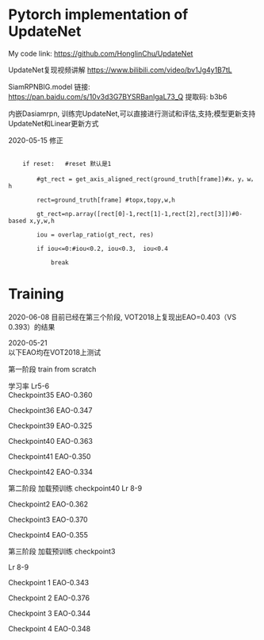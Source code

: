 # Pytorch implementation of UpdateNet

My code link: https://github.com/HonglinChu/UpdateNet
 
UpdateNet复现视频讲解  https://www.bilibili.com/video/bv1Jg4y1B7tL
 
SiamRPNBIG.model 链接: https://pan.baidu.com/s/10v3d3G7BYSRBanIgaL73_Q 提取码: b3b6

内嵌Dasiamrpn, 训练完UpdateNet,可以直接进行测试和评估,支持;模型更新支持UpdateNet和Linear更新方式

2020-05-15 修正
``` 关于create_template.py文件中138行  'get_axis_aligned_rect'不存在的问题，注释掉get_axis_aigned_rect函数

    if reset:   #reset 默认是1               

        #gt_rect = get_axis_aligned_rect(ground_truth[frame])#x，y，w，h

        rect=ground_truth[frame] #topx,topy,w,h

        gt_rect=np.array([rect[0]-1,rect[1]-1,rect[2],rect[3]])#0-based x,y,w,h

        iou = overlap_ratio(gt_rect, res)

        if iou<=0:#iou<0.2, iou<0.3,  iou<0.4

            break   
``` 

# Training

2020-06-08
目前已经在第三个阶段, VOT2018上复现出EAO=0.403（VS 0.393）的结果

2020-05-21  
以下EAO均在VOT2018上测试 

第一阶段 train from scratch

学习率 Lr5-6  
Checkpoint35      EAO-0.360

Checkpoint36      EAO-0.347

Checkpoint39      EAO-0.325

Checkpoint40      EAO-0.363  

Checkpoint41      EAO-0.350

Checkpoint42      EAO-0.334


第二阶段 加载预训练 checkpoint40
Lr 8-9 

Checkpoint2  EAO-0.362

Checkpoint3  EAO-0.370

Checkpoint4  EAO-0.355


第三阶段 加载预训练 checkpoint3

Lr 8-9 

Checkpoint 1   EAO-0.343

Checkpoint 2   EAO-0.376

Checkpoint 3   EAO-0.344

Checkpoint 4   EAO-0.348

